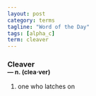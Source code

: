 ```yaml
---
layout: post
category: terms
tagline: "Word of the Day"
tags: [alpha_c]
term: cleaver
---
```


<h3>Cleaver<br/> <small>&mdash; n. (clea<span>&middot;</span>ver)</small></h3>
<p><ol>
<li>one who latches on</li>
</ol></p>
